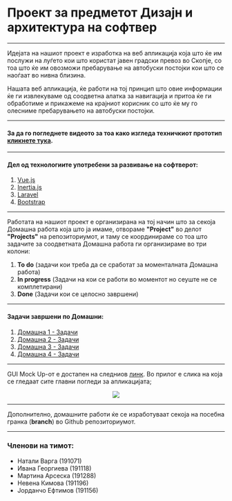 # Проект за предметот Дизајн и архитектура на софтвер
***
Идејата на нашиот проект е изработка на веб апликација која што ќе им послужи на луѓето кои што користат јавен градски превоз во Скопје, со тоа што ќе им овозможи пребарување на автобуски постојки кои што се наоѓаат во нивна близина.

Нашата веб апликација, ќе работи на тој принцип што овие информации ќе ги извлекуваме од соодветна алатка за навигација и притоа ќе ги обработиме и прикажеме на крајниот корисник со што ќе му го олесниме пребарувањето на автобуски постојки.
*** 
#### За да го погледнете видеото за тоа како изгледа техничкиот прототип [кликнете тука](https://www.youtube.com/watch?v=Fs1M--upthg).
***
#### Дел од технологиите употребени за развивање на софтверот:
1. [Vue.js](https://vuejs.org/)
2. [Inertia.js](https://inertiajs.com/)
3. [Laravel](https://laravel.com/)
4. [Bootstrap](https://getbootstrap.com/)
***
Работата на нашиот проект е организирана на тој начин што за секоја Домашна работа која што ја имаме, отвораме **"Project"** во делот **"Projects"** на репозиториумот, и таму се координираме со тоа што задачите за соодветната Домашна работа ги организираме во три колони: 
1. **To do** (задачи кои треба да се сработат за моменталната Домашна работа)
2. **In progress** (Задачи на кои се работи во моментот но сеуште не се комплетирани)
3. **Done** (Задачи кои се целосно завршени)
***
#### Задачи завршени по Домашни:
1. [Домашна 1 - Задачи](https://github.com/JordanchoEftimov/SDAA-Project/projects/1)
2. [Домашна 2 - Задачи](https://github.com/JordanchoEftimov/SDAA-Project/projects/2)
3. [Домашна 3 - Задачи](https://github.com/JordanchoEftimov/SDAA-Project/projects/3)
4. [Домашна 4 - Задачи](https://github.com/JordanchoEftimov/SDAA-Project/projects/4)
***
GUI Mock Up-oт е достапен на следниов [линк](https://www.figma.com/file/VhvlczVrJGkE7SqGzx0UKI/Bustops?node-id=0%3A1).
Во прилог е слика на која се гледаат сите главни погледи за апликацијата;
<p align="center">
	<img src="https://i.ibb.co/tJ9VGnQ/Untitled.png">
</p>

***
Дополнително, домашните работи ќе се изработуваат секоја на посебна гранка (**branch**) во Github репозиториумот.
***
### Членови на тимот:
- Натали Варга (191071)
- Ивана Георгиева (191118)
- Мартина Арсеска (191288)
- Невена Кимова (191196)
- Јорданчо Ефтимов (191156)

